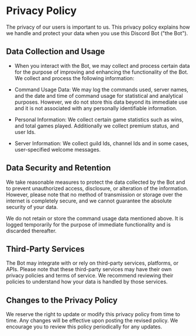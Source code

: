 # Privacy Policy

The privacy of our users is important to us. This privacy policy explains how we handle and protect your data when you use this Discord Bot ("the Bot").

## Data Collection and Usage

- When you interact with the Bot, we may collect and process certain data for the purpose of improving and enhancing the functionality of the Bot. We collect and process the following information:

- Command Usage Data: We may log the commands used, server names, and the date and time of command usage for statistical and analytical purposes. However, we do not store this data beyond its immediate use and it is not associated with any personally identifiable information.

- Personal Information: We collect certain game statistics such as wins, and total games played. Additionally we collect premium status, and user Ids.

- Server Information: We collect guild Ids, channel Ids and in some cases, user-specified welcome messages.

## Data Security and Retention

We take reasonable measures to protect the data collected by the Bot and to prevent unauthorized access, disclosure, or alteration of the information. However, please note that no method of transmission or storage over the internet is completely secure, and we cannot guarantee the absolute security of your data.

We do not retain or store the command usage data mentioned above. It is logged temporarily for the purpose of immediate functionality and is discarded thereafter.

## Third-Party Services

The Bot may integrate with or rely on third-party services, platforms, or APIs. Please note that these third-party services may have their own privacy policies and terms of service. We recommend reviewing their policies to understand how your data is handled by those services.

## Changes to the Privacy Policy

We reserve the right to update or modify this privacy policy from time to time. Any changes will be effective upon posting the revised policy. We encourage you to review this policy periodically for any updates.
